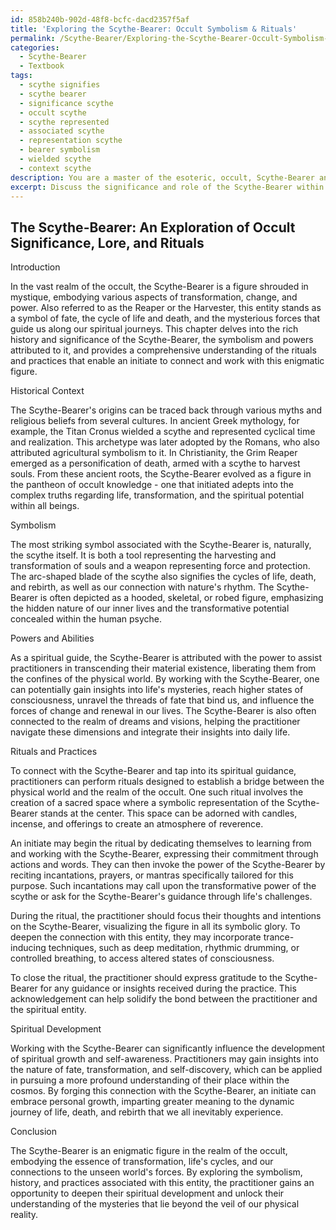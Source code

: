```yaml
---
id: 858b240b-902d-48f8-bcfc-dacd2357f5af
title: 'Exploring the Scythe-Bearer: Occult Symbolism & Rituals'
permalink: /Scythe-Bearer/Exploring-the-Scythe-Bearer-Occult-Symbolism-Rituals/
categories:
  - Scythe-Bearer
  - Textbook
tags:
  - scythe signifies
  - scythe bearer
  - significance scythe
  - occult scythe
  - scythe represented
  - associated scythe
  - representation scythe
  - bearer symbolism
  - wielded scythe
  - context scythe
description: You are a master of the esoteric, occult, Scythe-Bearer and education, you have written many textbooks on the subject in ways that provide students with rich and deep understanding of the subject. You are being asked to write textbook-like sections on a topic and you do it with full context, explainability, and reliability in accuracy to the true facts of the topic at hand, in a textbook style that a student would easily be able to learn from, in a rich, engaging, and contextual way. Always include relevant context (such as formulas and history), related concepts, and in a way that someone can gain deep insights from.
excerpt: Discuss the significance and role of the Scythe-Bearer within the occult. Elaborate on the history, symbolism and powers associated with this figure, and provide a detailed description of a ritual or practice through which an initiate can connect and work with the Scythe-Bearer. Share insights on how this mystical entity can guide and influence the practitioner's spiritual development.
---
```


## The Scythe-Bearer: An Exploration of Occult Significance, Lore, and Rituals

Introduction

In the vast realm of the occult, the Scythe-Bearer is a figure shrouded in mystique, embodying various aspects of transformation, change, and power. Also referred to as the Reaper or the Harvester, this entity stands as a symbol of fate, the cycle of life and death, and the mysterious forces that guide us along our spiritual journeys. This chapter delves into the rich history and significance of the Scythe-Bearer, the symbolism and powers attributed to it, and provides a comprehensive understanding of the rituals and practices that enable an initiate to connect and work with this enigmatic figure.

Historical Context

The Scythe-Bearer's origins can be traced back through various myths and religious beliefs from several cultures. In ancient Greek mythology, for example, the Titan Cronus wielded a scythe and represented cyclical time and realization. This archetype was later adopted by the Romans, who also attributed agricultural symbolism to it. In Christianity, the Grim Reaper emerged as a personification of death, armed with a scythe to harvest souls. From these ancient roots, the Scythe-Bearer evolved as a figure in the pantheon of occult knowledge - one that initiated adepts into the complex truths regarding life, transformation, and the spiritual potential within all beings.

Symbolism

The most striking symbol associated with the Scythe-Bearer is, naturally, the scythe itself. It is both a tool representing the harvesting and transformation of souls and a weapon representing force and protection. The arc-shaped blade of the scythe also signifies the cycles of life, death, and rebirth, as well as our connection with nature's rhythm. The Scythe-Bearer is often depicted as a hooded, skeletal, or robed figure, emphasizing the hidden nature of our inner lives and the transformative potential concealed within the human psyche.

Powers and Abilities

As a spiritual guide, the Scythe-Bearer is attributed with the power to assist practitioners in transcending their material existence, liberating them from the confines of the physical world. By working with the Scythe-Bearer, one can potentially gain insights into life's mysteries, reach higher states of consciousness, unravel the threads of fate that bind us, and influence the forces of change and renewal in our lives. The Scythe-Bearer is also often connected to the realm of dreams and visions, helping the practitioner navigate these dimensions and integrate their insights into daily life.

Rituals and Practices

To connect with the Scythe-Bearer and tap into its spiritual guidance, practitioners can perform rituals designed to establish a bridge between the physical world and the realm of the occult. One such ritual involves the creation of a sacred space where a symbolic representation of the Scythe-Bearer stands at the center. This space can be adorned with candles, incense, and offerings to create an atmosphere of reverence.

An initiate may begin the ritual by dedicating themselves to learning from and working with the Scythe-Bearer, expressing their commitment through actions and words. They can then invoke the power of the Scythe-Bearer by reciting incantations, prayers, or mantras specifically tailored for this purpose. Such incantations may call upon the transformative power of the scythe or ask for the Scythe-Bearer's guidance through life's challenges.

During the ritual, the practitioner should focus their thoughts and intentions on the Scythe-Bearer, visualizing the figure in all its symbolic glory. To deepen the connection with this entity, they may incorporate trance-inducing techniques, such as deep meditation, rhythmic drumming, or controlled breathing, to access altered states of consciousness.

To close the ritual, the practitioner should express gratitude to the Scythe-Bearer for any guidance or insights received during the practice. This acknowledgement can help solidify the bond between the practitioner and the spiritual entity.

Spiritual Development

Working with the Scythe-Bearer can significantly influence the development of spiritual growth and self-awareness. Practitioners may gain insights into the nature of fate, transformation, and self-discovery, which can be applied in pursuing a more profound understanding of their place within the cosmos. By forging this connection with the Scythe-Bearer, an initiate can embrace personal growth, imparting greater meaning to the dynamic journey of life, death, and rebirth that we all inevitably experience.

Conclusion

The Scythe-Bearer is an enigmatic figure in the realm of the occult, embodying the essence of transformation, life's cycles, and our connections to the unseen world's forces. By exploring the symbolism, history, and practices associated with this entity, the practitioner gains an opportunity to deepen their spiritual development and unlock their understanding of the mysteries that lie beyond the veil of our physical reality.
